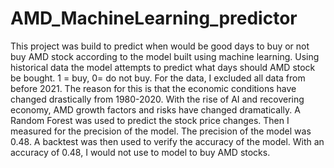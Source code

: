 # AMD_MachineLearning_predictor

This project was build to predict when would be good days to buy or not buy AMD stock according to the model built using machine learning. Using historical data the model attempts to predict what days should AMD stock be bought. 1 = buy, 0= do not buy. 
For the data, I excluded all data from before 2021. The reason for this is that the economic conditions have changed drastically from 1980-2020. With the rise of AI and recovering economy, AMD growth factors and risks have changed dramatically.
A Random Forest was used to predict the stock price changes. Then I measured for the precision of the model. The precision of the model was 0.48. A backtest was then used to verify the accuracy of the model. 
With an accuracy of 0.48, I would not use to model to buy AMD stocks.
